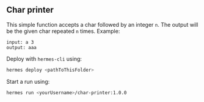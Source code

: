 ## Char printer

This simple function accepts a char followed by an integer `n`. The output will be the given char repeated `n` times. Example:


```
input: a 3
output: aaa
```

Deploy with `hermes-cli` using:

```bash
hermes deploy <pathToThisFolder>
```

Start a run using:

```bash
hermes run <yourUsername>/char-printer:1.0.0
```
